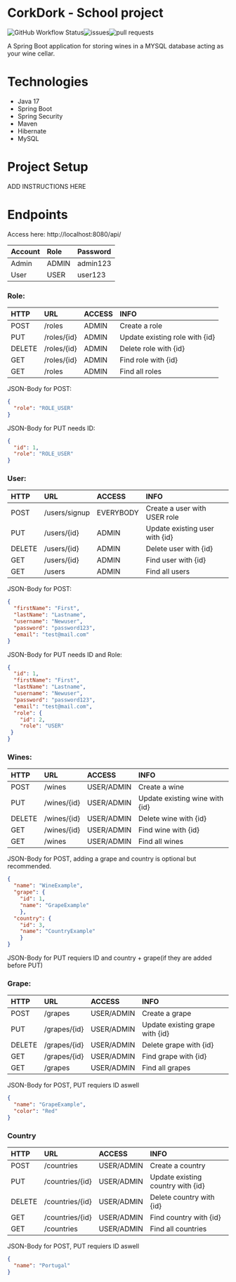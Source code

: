 # CorkDork - School project
![GitHub Workflow Status](https://img.shields.io/github/workflow/status/philippe-fredrik/corkdork/Java%20CI%20with%20Maven)![issues](https://img.shields.io/github/issues/philippe-fredrik/corkdork)![pull requests](https://img.shields.io/github/issues-pr/philippe-fredrik/corkdork)

A Spring Boot application for storing wines in a MYSQL database acting as your wine cellar.

# Technologies
 - Java 17
 - Spring Boot
 - Spring Security
 - Maven
 - Hibernate
 - MySQL

# Project Setup
ADD INSTRUCTIONS HERE

# Endpoints
Access here: http://localhost:8080/api/

|Account|Role|Password|
| :--- | :--- | :--- |
|Admin|ADMIN|admin123|
|User|USER|user123|

### Role:
|HTTP |URL |ACCESS|INFO|
| :--- | :--- | :--- | :--- |
|POST|/roles|ADMIN| Create a role|
|PUT|/roles/{id}|ADMIN| Update existing role with {id}|
|DELETE|/roles/{id}|ADMIN| Delete role with {id}|
|GET|/roles/{id}|ADMIN| Find role with {id}|
|GET|/roles|ADMIN| Find all roles|

JSON-Body for POST:

```JSON
{
  "role": "ROLE_USER"
}
```

JSON-Body for PUT needs ID:
```JSON
{
  "id": 1,
  "role": "ROLE_USER"
}
```


### User:
|HTTP|URL|ACCESS|INFO|
| :--- | :--- |:--- | :--- |
|POST|/users/signup|EVERYBODY| Create a user with USER role|
|PUT|/users/{id}|ADMIN| Update existing user with {id}|
|DELETE|/users/{id}|ADMIN| Delete user with {id}|
|GET|/users/{id}|ADMIN| Find user with {id}|
|GET|/users|ADMIN| Find all users|


JSON-Body for POST:
```JSON
{
  "firstName": "First",
  "lastName": "Lastname",
  "username": "Newuser",
  "password": "password123",
  "email": "test@mail.com"
}
```
JSON-Body for PUT needs ID and Role:
```JSON
{
  "id": 1,
  "firstName": "First",
  "lastName": "Lastname",
  "username": "Newuser",
  "password": "password123",
  "email": "test@mail.com",
  "role": {
    "id": 2,
    "role": "USER"
 }
}
```

### Wines:
|HTTP|URL|ACCESS|INFO|
| :--- | :--- |:--- | :--- |
|POST|/wines|USER/ADMIN| Create a wine|
|PUT|/wines/{id}|USER/ADMIN| Update existing wine with {id}|
|DELETE|/wines/{id}|USER/ADMIN| Delete wine with {id}|
|GET|/wines/{id}|USER/ADMIN| Find wine with {id}|
|GET|/wines|USER/ADMIN| Find all wines|

JSON-Body for POST, adding a grape and country is optional but recommended.
```JSON
{
  "name": "WineExample",
  "grape": {
    "id": 1,
  	"name": "GrapeExample"
	},
  "country": {
    "id": 3,
  	"name": "CountryExample"
	}
}
```
JSON-Body for PUT requiers ID and country + grape(if they are added before PUT)

### Grape:
|HTTP|URL|ACCESS|INFO|
| :--- | :--- |:--- | :--- |
|POST|/grapes|USER/ADMIN| Create a grape|
|PUT|/grapes/{id}|USER/ADMIN| Update existing grape with {id}|
|DELETE|/grapes/{id}|USER/ADMIN| Delete grape with {id}|
|GET|/grapes/{id}|USER/ADMIN| Find grape with {id}|
|GET|/grapes|USER/ADMIN| Find all grapes|

JSON-Body for POST, PUT requiers ID aswell
```JSON
{
  "name": "GrapeExample",
  "color": "Red"
}
```

### Country
|HTTP|URL|ACCESS|INFO|
| :--- | :--- |:--- | :--- |
|POST|/countries|USER/ADMIN| Create a country|
|PUT|/countries/{id}|USER/ADMIN| Update existing country with {id}|
|DELETE|/countries/{id}|USER/ADMIN| Delete country with {id}|
|GET|/countries/{id}|USER/ADMIN| Find country with {id}|
|GET|/countries|USER/ADMIN| Find all countries|

JSON-Body for POST, PUT requiers ID aswell
```JSON
{
  "name": "Portugal"
}
```

